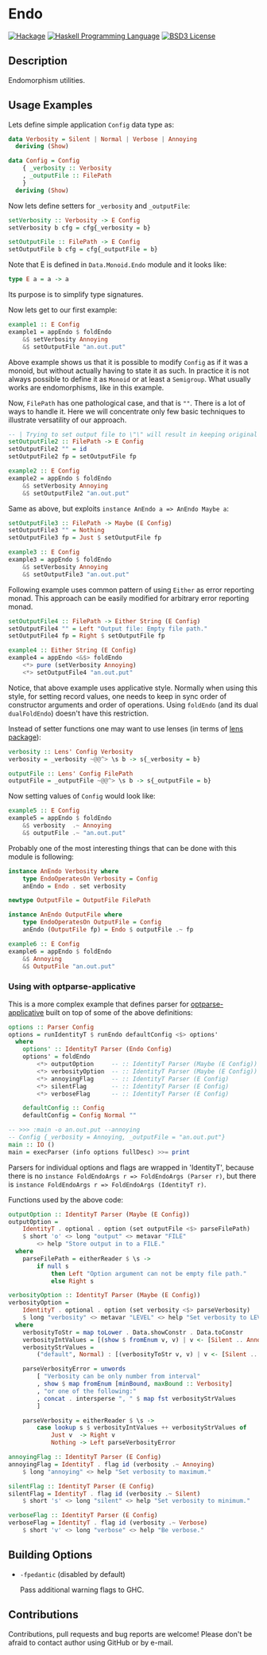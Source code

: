 # Endo

[![Hackage](http://img.shields.io/hackage/v/endo.svg)][Hackage: endo]
[![Haskell Programming Language](https://img.shields.io/badge/language-Haskell-blue.svg)][Haskell.org]
[![BSD3 License](http://img.shields.io/badge/license-BSD3-brightgreen.svg)][tl;dr Legal: BSD3]


## Description

Endomorphism utilities.


## Usage Examples

Lets define simple application `Config` data type as:

````Haskell
data Verbosity = Silent | Normal | Verbose | Annoying
  deriving (Show)

data Config = Config
    { _verbosity :: Verbosity
    , _outputFile :: FilePath
    }
  deriving (Show)
````

Now lets define setters for `_verbosity` and `_outputFile`:

````Haskell
setVerbosity :: Verbosity -> E Config
setVerbosity b cfg = cfg{_verbosity = b}

setOutputFile :: FilePath -> E Config
setOutputFile b cfg = cfg{_outputFile = b}
````

Note that E is defined in `Data.Monoid.Endo` module and it looks like:

````Haskell
type E a = a -> a
````

Its purpose is to simplify type signatures.

Now lets get to our first example:

````Haskell
example1 :: E Config
example1 = appEndo $ foldEndo
    &$ setVerbosity Annoying
    &$ setOutputFile "an.out.put"
````

Above example shows us that it is possible to modify `Config` as if it was a
monoid, but without actually having to state it as such. In practice it is
not always possible to define it as `Monoid` or at least a `Semigroup`. What
usually works are endomorphisms, like in this example.

Now, `FilePath` has one pathological case, and that is `""`. There is a lot of
ways to handle it. Here we will concentrate only few basic techniques to
illustrate versatility of our approach.

````Haskell
-- | Trying to set output file to \"\" will result in keeping original value.
setOutputFile2 :: FilePath -> E Config
setOutputFile2 "" = id
setOutputFile2 fp = setOutputFile fp

example2 :: E Config
example2 = appEndo $ foldEndo
    &$ setVerbosity Annoying
    &$ setOutputFile2 "an.out.put"
````

Same as above, but exploits `instance AnEndo a => AnEndo Maybe a`:

````Haskell
setOutputFile3 :: FilePath -> Maybe (E Config)
setOutputFile3 "" = Nothing
setOutputFile3 fp = Just $ setOutputFile fp

example3 :: E Config
example3 = appEndo $ foldEndo
    &$ setVerbosity Annoying
    &$ setOutputFile3 "an.out.put"
````

Following example uses common pattern of using `Either` as error reporting
monad. This approach can be easily modified for arbitrary error reporting
monad.

````Haskell
setOutputFile4 :: FilePath -> Either String (E Config)
setOutputFile4 "" = Left "Output file: Empty file path."
setOutputFile4 fp = Right $ setOutputFile fp

example4 :: Either String (E Config)
example4 = appEndo <&$> foldEndo
    <*> pure (setVerbosity Annoying)
    <*> setOutputFile4 "an.out.put"
````

Notice, that above example uses applicative style. Normally when using this
style, for setting record values, one needs to keep in sync order of
constructor arguments and order of operations. Using `foldEndo` (and its
dual `dualFoldEndo`) doesn't have this restriction.

Instead of setter functions one may want to use lenses (in terms of
[lens package][Hackage: lens]):

````Haskell
verbosity :: Lens' Config Verbosity
verbosity = _verbosity ~@@^> \s b -> s{_verbosity = b}

outputFile :: Lens' Config FilePath
outputFile = _outputFile ~@@^> \s b -> s{_outputFile = b}
````

Now setting values of `Config` would look like:

````Haskell
example5 :: E Config
example5 = appEndo $ foldEndo
    &$ verbosity  .~ Annoying
    &$ outputFile .~ "an.out.put"
````

Probably one of the most interesting things that can be done with this
module is following:

````Haskell
instance AnEndo Verbosity where
    type EndoOperatesOn Verbosity = Config
    anEndo = Endo . set verbosity

newtype OutputFile = OutputFile FilePath

instance AnEndo OutputFile where
    type EndoOperatesOn OutputFile = Config
    anEndo (OutputFile fp) = Endo $ outputFile .~ fp

example6 :: E Config
example6 = appEndo $ foldEndo
    &$ Annoying
    &$ OutputFile "an.out.put"
````


### Using with optparse-applicative

This is a more complex example that defines parser for
[optparse-applicative][Hackage: optparse-applicative] built on top of some of
the above definitions:

````Haskell
options :: Parser Config
options = runIdentityT $ runEndo defaultConfig <$> options'
  where
    options' :: IdentityT Parser (Endo Config)
    options' = foldEndo
        <*> outputOption     -- :: IdentityT Parser (Maybe (E Config))
        <*> verbosityOption  -- :: IdentityT Parser (Maybe (E Config))
        <*> annoyingFlag     -- :: IdentityT Parser (E Config)
        <*> silentFlag       -- :: IdentityT Parser (E Config)
        <*> verboseFlag      -- :: IdentityT Parser (E Config)

    defaultConfig :: Config
    defaultConfig = Config Normal ""

-- >>> :main -o an.out.put --annoying
-- Config {_verbosity = Annoying, _outputFile = "an.out.put"}
main :: IO ()
main = execParser (info options fullDesc) >>= print
````

Parsers for individual options and flags are wrapped in 'IdentityT', because
there is no `instance FoldEndoArgs r => FoldEndoArgs (Parser r)`, but there is
`instance FoldEndoArgs r => FoldEndoArgs (IdentityT r)`.

Functions used by the above code:

````Haskell
outputOption :: IdentityT Parser (Maybe (E Config))
outputOption =
    IdentityT . optional . option (set outputFile <$> parseFilePath)
    $ short 'o' <> long "output" <> metavar "FILE"
        <> help "Store output in to a FILE."
  where
    parseFilePath = eitherReader $ \s ->
        if null s
            then Left "Option argument can not be empty file path."
            else Right s

verbosityOption :: IdentityT Parser (Maybe (E Config))
verbosityOption =
    IdentityT . optional . option (set verbosity <$> parseVerbosity)
    $ long "verbosity" <> metavar "LEVEL" <> help "Set verbosity to LEVEL."
  where
    verbosityToStr = map toLower . Data.showConstr . Data.toConstr
    verbosityIntValues = [(show $ fromEnum v, v) | v <- [Silent .. Annoying]]
    verbosityStrValues =
        ("default", Normal) : [(verbosityToStr v, v) | v <- [Silent .. Annoying]]

    parseVerbosityError = unwords
        [ "Verbosity can be only number from interval"
        , show $ map fromEnum [minBound, maxBound :: Verbosity]
        , "or one of the following:"
        , concat . intersperse ", " $ map fst verbosityStrValues
        ]

    parseVerbosity = eitherReader $ \s ->
        case lookup s $ verbosityIntValues ++ verbosityStrValues of
            Just v  -> Right v
            Nothing -> Left parseVerbosityError

annoyingFlag :: IdentityT Parser (E Config)
annoyingFlag = IdentityT . flag id (verbosity .~ Annoying)
    $ long "annoying" <> help "Set verbosity to maximum."

silentFlag :: IdentityT Parser (E Config)
silentFlag = IdentityT . flag id (verbosity .~ Silent)
    $ short 's' <> long "silent" <> help "Set verbosity to minimum."

verboseFlag :: IdentityT Parser (E Config)
verboseFlag = IdentityT . flag id (verbosity .~ Verbose)
    $ short 'v' <> long "verbose" <> help "Be verbose."
````


Building Options
----------------

* `-fpedantic` (disabled by default)

  Pass additional warning flags to GHC.


Contributions
-------------

Contributions, pull requests and bug reports are welcome! Please don't be
afraid to contact author using GitHub or by e-mail.



[Hackage: endo]:
  http://hackage.haskell.org/package/endo
  "endo package on Hackage"
[Hackage: lens]:
  http://hackage.haskell.org/package/lens
  "lens package on Hackage"
[Hackage: optparse-applicative]:
  http://hackage.haskell.org/package/optparse-applicative
  "optparse-applicative package on Hackage"
[Haskell.org]:
  http://www.haskell.org
  "The Haskell Programming Language"
[tl;dr Legal: BSD3]:
  https://tldrlegal.com/license/bsd-3-clause-license-%28revised%29
  "BSD 3-Clause License (Revised)"
